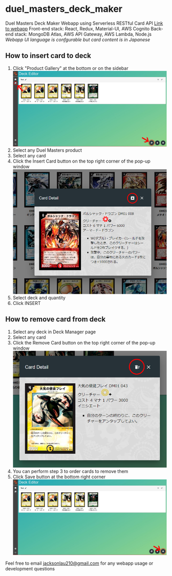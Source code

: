 # duel_masters_deck_maker
Duel Masters Deck Maker Webapp using Serverless RESTful Card API
[Link to webapp](https://jacksonlau210.github.io/duel_masters_deck_maker/)
Front-end stack: React, Redux, Material-UI, AWS Cognito
Back-end stack: MongoDB Atlas, AWS API Gateway, AWS Lambda, Node.js
*Webapp UI language is confgurable but card content is in Japanese*
## How to insert card to deck
1. Click "Product Gallery" at the bottom or on the sidebar
![Screenshot showing "Product Gallery" button locations](https://raw.githubusercontent.com/jacksonlau210/duel_masters_deck_maker/master/README_image/insert_card1.jpg "Product Gallery button locations")
2. Select any Duel Masters product
3. Select any card
4. Click the Insert Card button on the top right corner of the pop-up window
![Screenshot showing "Insert Card" button locations](https://raw.githubusercontent.com/jacksonlau210/duel_masters_deck_maker/master/README_image/insert_card2.jpg "Insert Card button locations")
5. Select deck and quantity
6. Click INSERT

## How to remove card from deck
1. Select any deck in Deck Manager page
2. Select any card
3. Click the Remove Card button on the top right corner of the pop-up window
![Screenshot showing "Remove Card" button locations](https://raw.githubusercontent.com/jacksonlau210/duel_masters_deck_maker/master/README_image/remove_card1.jpg "Remove Card button locations")
4. You can perform step 3 to order cards to remove them
5. Click Save button at the bottom right corner
![Screenshot showing "Save" button locations](https://raw.githubusercontent.com/jacksonlau210/duel_masters_deck_maker/master/README_image/remove_card2.jpg "Save button locations")

Feel free to email jacksonlau210@gmail.com for any webapp usage or development questions
